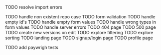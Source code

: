 TODO resolve import errors

TODO handle non existent repo case
TODO form validation
TODO handle empty id's
TODO handle empty form values
TODO handle wrong types in form values
TODO handle server errors
TODO 404 page
TODO 500 page
TODO create new versions on edit
TODO explore filtering
TODO explore sorting
TODO landing page
TODO signup/login page
TODO profile page

TODO add paywrigh tests